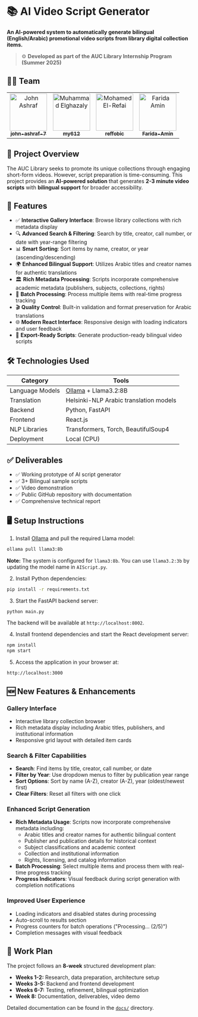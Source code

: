 
# 📚 AI Video Script Generator

**An AI-powered system to automatically generate bilingual (English/Arabic) promotional video scripts from library digital collection items.**

> ⚙️ **Developed as part of the AUC Library Internship Program (Summer 2025)**

## 👨‍💻 Team

<table>
  <tr>
    <td align="center">
      <a href="https://github.com/john-ashraf-7" target="_blank">
        <img src="https://github.com/john-ashraf-7.png" width="100" alt="John Ashraf"/><br>
        <sub><b>john-ashraf-7</b></sub>
      </a>
    </td>
    <td align="center">
      <a href="https://github.com/my612" target="_blank">
        <img src="https://github.com/my612.png" width="100" alt="Muhammad Elghazaly"/><br>
        <sub><b>my612</b></sub>
      </a>
    </td>
    <td align="center">
      <a href="https://github.com/reffobic" target="_blank">
        <img src="https://github.com/reffobic.png" width="100" alt="Mohamed El-Refai"/><br>
        <sub><b>reffobic</b></sub>
      </a>
    </td>
    <td align="center">
      <a href="https://github.com/Farida-Amin" target="_blank">
        <img src="https://github.com/Farida-Amin.png" width="100" alt="Farida Amin"/><br>
        <sub><b>Farida-Amin</b></sub>
      </a>
    </td>
  </tr>
</table>

## 🚀 Project Overview

The AUC Library seeks to promote its unique collections through engaging short-form videos. However, script preparation is time-consuming. This project provides an **AI-powered solution** that generates **2-3 minute video scripts** with **bilingual support** for broader accessibility.

## 🎯 Features

- ✅ **Interactive Gallery Interface**: Browse library collections with rich metadata display
- 🔍 **Advanced Search & Filtering**: Search by title, creator, call number, or date with year-range filtering
- 📊 **Smart Sorting**: Sort items by name, creator, or year (ascending/descending)
- 🌍 **Enhanced Bilingual Support**: Utilizes Arabic titles and creator names for authentic translations
- 🏛️ **Rich Metadata Processing**: Scripts incorporate comprehensive academic metadata (publishers, subjects, collections, rights)
- 📁 **Batch Processing**: Process multiple items with real-time progress tracking
- 🎬 **Quality Control**: Built-in validation and format preservation for Arabic translations
- 🌐 **Modern React Interface**: Responsive design with loading indicators and user feedback
- 📜 **Export-Ready Scripts**: Generate production-ready bilingual video scripts

## 🛠️ Technologies Used

| Category           | Tools                                      |
|--------------------|--------------------------------------------|
| Language Models    | [Ollama](https://ollama.ai/) + Llama3.2:8B |
| Translation        | Helsinki-NLP Arabic translation models      |
| Backend            | Python, FastAPI                            |
| Frontend           | React.js                                   |
| NLP Libraries      | Transformers, Torch, BeautifulSoup4        |
| Deployment         | Local (CPU)                                |


## ✅ Deliverables

- ✅ Working prototype of AI script generator
- ✅ 3+ Bilingual sample scripts
- ✅ Video demonstration
- ✅ Public GitHub repository with documentation
- ✅ Comprehensive technical report

## 🖥️ Setup Instructions

1. Install [Ollama](https://ollama.ai/) and pull the required Llama model:
```bash
ollama pull llama3:8b
```

**Note:** The system is configured for `llama3:8b`. You can use `llama3.2:3b` by updating the model name in `AIScript.py`.

2. Install Python dependencies:
```bash
pip install -r requirements.txt
```

3. Start the FastAPI backend server:
```bash
python main.py
```

The backend will be available at `http://localhost:8002`.

4. Install frontend dependencies and start the React development server:
```bash
npm install
npm start
```

5. Access the application in your browser at:
```
http://localhost:3000
```

## 🆕 New Features & Enhancements

### **Gallery Interface**
- Interactive library collection browser
- Rich metadata display including Arabic titles, publishers, and institutional information
- Responsive grid layout with detailed item cards

### **Search & Filter Capabilities**
- **Search**: Find items by title, creator, call number, or date
- **Filter by Year**: Use dropdown menus to filter by publication year range
- **Sort Options**: Sort by name (A-Z), creator (A-Z), year (oldest/newest first)
- **Clear Filters**: Reset all filters with one click

### **Enhanced Script Generation**
- **Rich Metadata Usage**: Scripts now incorporate comprehensive metadata including:
  - Arabic titles and creator names for authentic bilingual content
  - Publisher and publication details for historical context
  - Subject classifications and academic context
  - Collection and institutional information
  - Rights, licensing, and catalog information
- **Batch Processing**: Select multiple items and process them with real-time progress tracking
- **Progress Indicators**: Visual feedback during script generation with completion notifications

### **Improved User Experience**
- Loading indicators and disabled states during processing
- Auto-scroll to results section
- Progress counters for batch operations ("Processing... (2/5)")
- Completion messages with visual feedback

## 📅 Work Plan

The project follows an **8-week** structured development plan:
- **Weeks 1-2:** Research, data preparation, architecture setup
- **Weeks 3-5:** Backend and frontend development
- **Weeks 6-7:** Testing, refinement, bilingual optimization
- **Week 8:** Documentation, deliverables, video demo

Detailed documentation can be found in the [`docs/`](./docs/) directory.

